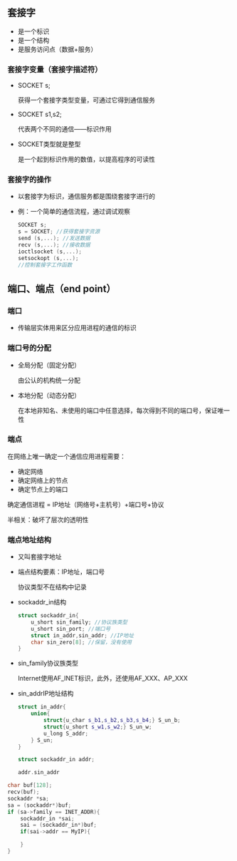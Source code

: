 ## 套接字

- 是一个标识
- 是一个结构
- 是服务访问点（数据+服务）

### 套接字变量（套接字描述符）

- SOCKET s;
  
    获得一个套接字类型变量，可通过它得到通信服务

- SOCKET s1,s2;

    代表两个不同的通信——标识作用

- SOCKET类型就是整型

    是一个起到标识作用的数值，以提高程序的可读性

### 套接字的操作

- 以套接字为标识，通信服务都是围绕套接字进行的
- 例：一个简单的通信流程，通过调试观察

    ``` C++
    SOCKET s;
    s = SOCKET; //获得套接字资源
    send (s,...); //发送数据
    recv (s,...); //接收数据
    ioctlsocket (s,...);
    setsockopt (s,...);
    //控制套接字工作函数
    ```

## 端口、端点（end point）

### 端口

- 传输层实体用来区分应用进程的通信的标识

### 端口号的分配

- 全局分配（固定分配）
  
    由公认的机构统一分配

- 本地分配（动态分配）

    在本地非知名、未使用的端口中任意选择，每次得到不同的端口号，保证唯一性

### 端点

在网络上唯一确定一个通信应用进程需要：

- 确定网络
- 确定网络上的节点
- 确定节点上的端口
  
确定通信进程 = IP地址（网络号+主机号）+端口号+协议

半相关：破坏了层次的透明性

### 端点地址结构

- 又叫套接字地址
- 端点结构要素：IP地址，端口号
 
    协议类型不在结构中记录

- sockaddr_in结构

    ``` c++
    struct sockaddr_in{
        u_short sin_family; //协议族类型
        u_short sin_port; //端口号
        struct in_addr,sin_addr; //IP地址
        char sin_zero[8]; //保留，没有使用
    }
    ```
- sin_family协议族类型

    Internet使用AF_INET标识，此外，还使用AF_XXX、AP_XXX

- sin_addrIP地址结构

    ``` c++
    struct in_addr{
        union{
            struct{u_char s_b1,s_b2,s_b3,s_b4;} S_un_b;
            struct{u_short s_w1,s_w2;} S_un_w;
            u_long S_addr;
        } S_un;
    }
    
    struct sockaddr_in addr;

    addr.sin_addr
    ```

``` c++
char buf[128];
recv(buf);
sockaddr *sa;
sa = (sockaddr*)buf;
if (sa->family == INET_ADDR){
    sockaddr_in *sai;
    sai = (sockaddr_in*)buf;
    if(sai->addr == MyIP){

    }
}
```